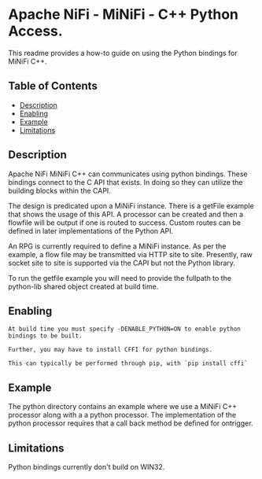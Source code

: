 <!--
  Licensed to the Apache Software Foundation (ASF) under one or more
  contributor license agreements.  See the NOTICE file distributed with
  this work for additional information regarding copyright ownership.
  The ASF licenses this file to You under the Apache License, Version 2.0
  (the "License"); you may not use this file except in compliance with
  the License.  You may obtain a copy of the License at
      http://www.apache.org/licenses/LICENSE-2.0
  Unless required by applicable law or agreed to in writing, software
  distributed under the License is distributed on an "AS IS" BASIS,
  WITHOUT WARRANTIES OR CONDITIONS OF ANY KIND, either express or implied.
  See the License for the specific language governing permissions and
  limitations under the License.
-->

# Apache NiFi - MiNiFi - C++ Python Access.


This readme provides a how-to guide on using the Python bindings for MiNiFi C++. 

## Table of Contents

- [Description](#description)
- [Enabling](#enabling)
- [Example](#example)
- [Limitations](#limitations)

## Description

Apache NiFi MiNiFi C++ can communicates using python bindings. These bindings connect
to the C API that exists. In doing so they can utilize the building blocks within the CAPI.

The design is predicated upon a MiNiFi instance. There is a getFile example that shows
the usage of this API. A processor can be created and then a flowfile will be output if one
is routed to success. Custom routes can be defined in later implementations of the Python API.

An RPG is currently required to define a MiNiFi instance. As per the example, a flow file may 
be transmitted via HTTP site to site. Presently, raw socket site to site is supported via
the CAPI but not the Python library.

To run the getfile example you will need to provide the fullpath to the python-lib shared object
created at build time.

## Enabling
	At build time you must specify -DENABLE_PYTHON=ON to enable python bindings to be built.
	
	Further, you may have to install CFFI for python bindings.
	
	This can typically be performed through pip, with `pip install cffi`
	
## Example
   The python directory contains an example where we use a MiNiFi C++ processor along with a
   a python processor. The implementation of the python processor requires that a call back
   method be defined for ontrigger.
   
## Limitations
   Python bindings currently don't build on WIN32.
